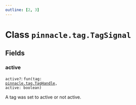 ```yaml
---
outline: [2, 3]
---
```


# Class `pinnacle.tag.TagSignal`




## Fields

### active <Badge type="danger" text="nullable" />

`active?`: <code>fun(tag: <a href="/lua-reference/0.1.0-beta.1/classes/pinnacle.tag.TagHandle">pinnacle.tag.TagHandle</a>, active: boolean)</code>

A tag was set to active or not active.


